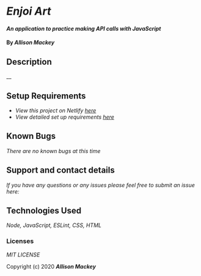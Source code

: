 # _Enjoi Art_

#### _An application to practice making API calls with JavaScript_

#### By _**Allison Mackey**_

## Description

__ 

## Setup Requirements

* _View this project on Netlify [here]()_
* _View detailed set up requirements [here](INSTALL.md)_

## Known Bugs

_There are no known bugs at this time_

## Support and contact details

_If you have any questions or any issues please feel free to submit an issue here:_

## Technologies Used

_Node, JavaScript, ESLint, CSS, HTML_ 


### Licenses
*MIT LICENSE*

Copyright (c) 2020 **_Allison Mackey_**
